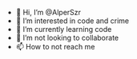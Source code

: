 - 👋 Hi, I’m @AlperSzr
- 👀 I’m interested in code and crime
- 🌱 I’m currently learning code
- 💞️ I’m not looking to collaborate
- 📫 How to not reach me

<!---
AlperSzr/AlperSzr is a ✨ special ✨ repository because its `README.md` (this file) appears on your GitHub profile.
You can click the Preview link to take a look at your changes.
--->
